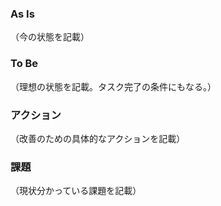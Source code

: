 ### As Is

（今の状態を記載）

### To Be

（理想の状態を記載。タスク完了の条件にもなる。）

### アクション

（改善のための具体的なアクションを記載）

### 課題

（現状分かっている課題を記載）
